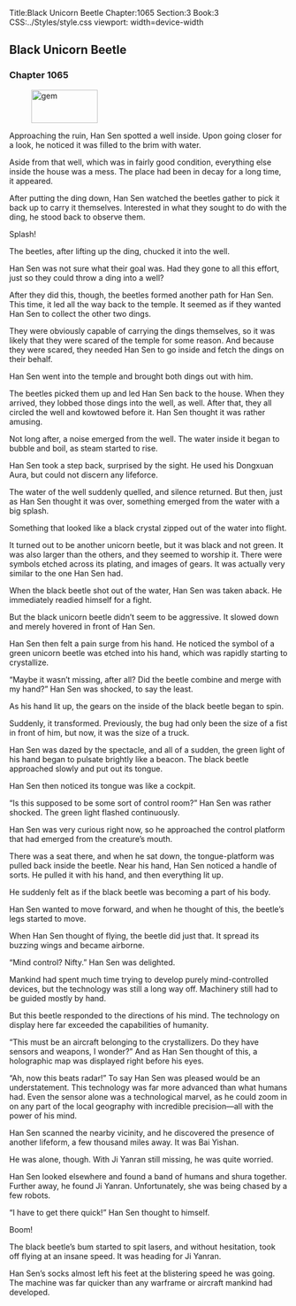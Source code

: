 Title:Black Unicorn Beetle 
Chapter:1065 
Section:3 
Book:3 
CSS:../Styles/style.css 
viewport: width=device-width
  
## Black Unicorn Beetle
### Chapter 1065
  
<figure>
	<img src="../Images/gem.gif" alt="gem" id="gem" width="120" height="60" />
</figure>
  

  
Approaching the ruin, Han Sen spotted a well inside. Upon going closer for a look, he noticed it was filled to the brim with water.

Aside from that well, which was in fairly good condition, everything else inside the house was a mess. The place had been in decay for a long time, it appeared.

After putting the ding down, Han Sen watched the beetles gather to pick it back up to carry it themselves. Interested in what they sought to do with the ding, he stood back to observe them.

Splash!

The beetles, after lifting up the ding, chucked it into the well.

Han Sen was not sure what their goal was. Had they gone to all this effort, just so they could throw a ding into a well?

After they did this, though, the beetles formed another path for Han Sen. This time, it led all the way back to the temple. It seemed as if they wanted Han Sen to collect the other two dings.

They were obviously capable of carrying the dings themselves, so it was likely that they were scared of the temple for some reason. And because they were scared, they needed Han Sen to go inside and fetch the dings on their behalf.

Han Sen went into the temple and brought both dings out with him.

The beetles picked them up and led Han Sen back to the house. When they arrived, they lobbed those dings into the well, as well. After that, they all circled the well and kowtowed before it. Han Sen thought it was rather amusing.

Not long after, a noise emerged from the well. The water inside it began to bubble and boil, as steam started to rise.

Han Sen took a step back, surprised by the sight. He used his Dongxuan Aura, but could not discern any lifeforce.

The water of the well suddenly quelled, and silence returned. But then, just as Han Sen thought it was over, something emerged from the water with a big splash.

Something that looked like a black crystal zipped out of the water into flight.

It turned out to be another unicorn beetle, but it was black and not green. It was also larger than the others, and they seemed to worship it. There were symbols etched across its plating, and images of gears. It was actually very similar to the one Han Sen had.

When the black beetle shot out of the water, Han Sen was taken aback. He immediately readied himself for a fight.

But the black unicorn beetle didn’t seem to be aggressive. It slowed down and merely hovered in front of Han Sen.

Han Sen then felt a pain surge from his hand. He noticed the symbol of a green unicorn beetle was etched into his hand, which was rapidly starting to crystallize.

“Maybe it wasn’t missing, after all? Did the beetle combine and merge with my hand?” Han Sen was shocked, to say the least.

As his hand lit up, the gears on the inside of the black beetle began to spin.

Suddenly, it transformed. Previously, the bug had only been the size of a fist in front of him, but now, it was the size of a truck.

Han Sen was dazed by the spectacle, and all of a sudden, the green light of his hand began to pulsate brightly like a beacon. The black beetle approached slowly and put out its tongue.

Han Sen then noticed its tongue was like a cockpit.

“Is this supposed to be some sort of control room?” Han Sen was rather shocked. The green light flashed continuously.

Han Sen was very curious right now, so he approached the control platform that had emerged from the creature’s mouth.

There was a seat there, and when he sat down, the tongue-platform was pulled back inside the beetle. Near his hand, Han Sen noticed a handle of sorts. He pulled it with his hand, and then everything lit up.

He suddenly felt as if the black beetle was becoming a part of his body.

Han Sen wanted to move forward, and when he thought of this, the beetle’s legs started to move.

When Han Sen thought of flying, the beetle did just that. It spread its buzzing wings and became airborne.

“Mind control? Nifty.” Han Sen was delighted.

Mankind had spent much time trying to develop purely mind-controlled devices, but the technology was still a long way off. Machinery still had to be guided mostly by hand.

But this beetle responded to the directions of his mind. The technology on display here far exceeded the capabilities of humanity.

“This must be an aircraft belonging to the crystallizers. Do they have sensors and weapons, I wonder?” And as Han Sen thought of this, a holographic map was displayed right before his eyes.

“Ah, now this beats radar!” To say Han Sen was pleased would be an understatement. This technology was far more advanced than what humans had. Even the sensor alone was a technological marvel, as he could zoom in on any part of the local geography with incredible precision—all with the power of his mind.

Han Sen scanned the nearby vicinity, and he discovered the presence of another lifeform, a few thousand miles away. It was Bai Yishan.

He was alone, though. With Ji Yanran still missing, he was quite worried.

Han Sen looked elsewhere and found a band of humans and shura together. Further away, he found Ji Yanran. Unfortunately, she was being chased by a few robots.

“I have to get there quick!” Han Sen thought to himself.

Boom!

The black beetle’s bum started to spit lasers, and without hesitation, took off flying at an insane speed. It was heading for Ji Yanran.

Han Sen’s socks almost left his feet at the blistering speed he was going. The machine was far quicker than any warframe or aircraft mankind had developed.